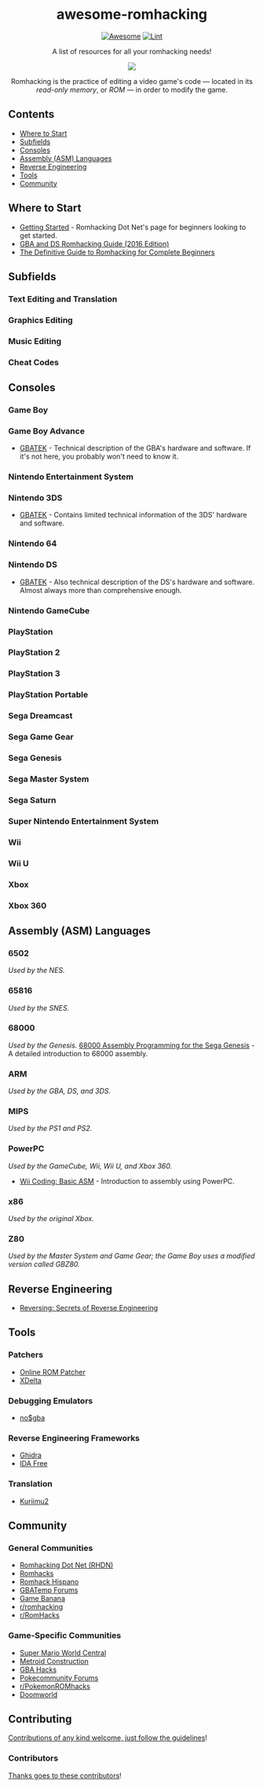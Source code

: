 <div align="center">

<!-- title -->

# awesome-romhacking
[![Awesome](https://awesome.re/badge.svg)](https://awesome.re)
[![Lint](https://github.com/btelwy/awesome-romhacking/actions/workflows/main.yml/badge.svg)](https://github.com/btelwy/awesome-romhacking/actions/workflows/main.yml)

<!-- subtitle -->

A list of resources for all your romhacking needs!

<!-- image -->

<a href="https://problemkaputt.de/gba-dev.htm" target="_blank" rel="noopener noreferrer">
  <img src="https://problemkaputt.de/gba-1024.gif"/>
</a>

<!-- description -->

Romhacking is the practice of editing a video game's code — located in its *read-only memory*, or *ROM* — in order to modify the game.

</div>

<!-- TOC -->

## Contents
* [Where to Start](#where-to-start)
* [Subfields](#subfields)
* [Consoles](#consoles)
* [Assembly (ASM) Languages](#assembly-asm-languages)
* [Reverse Engineering](#reverse-engineering)
* [Tools](#tools)
* [Community](#community)

<!-- CONTENT -->

## Where to Start
- [Getting Started](https://www.romhacking.net/start) - Romhacking Dot Net's page for beginners looking to get started.
- [GBA and DS Romhacking Guide (2016 Edition)](https://github.com/btelwy/awesome-romhacking/blob/main/Media/romhacking2016.pdf)
- [The Definitive Guide to Romhacking for Complete Beginners](https://github.com/btelwy/awesome-romhacking/blob/main/Media/The-Definitive-Guide-to-Rom-Hacking-for-Complete-Beginners.pdf)

## Subfields
### Text Editing and Translation
### Graphics Editing
### Music Editing
### Cheat Codes

## Consoles
### Game Boy
### Game Boy Advance
- [GBATEK](https://problemkaputt.de/gbatek.htm) - Technical description of the GBA's hardware and software. If it's not here, you probably won't need to know it.
### Nintendo Entertainment System
### Nintendo 3DS
- [GBATEK](https://problemkaputt.de/gbatek.htm) - Contains limited technical information of the 3DS' hardware and software.
### Nintendo 64
### Nintendo DS
- [GBATEK](https://problemkaputt.de/gbatek.htm) - Also technical description of the DS's hardware and software. Almost always more than comprehensive enough.
### Nintendo GameCube
### PlayStation
### PlayStation 2
### PlayStation 3
### PlayStation Portable
### Sega Dreamcast
### Sega Game Gear
### Sega Genesis
### Sega Master System
### Sega Saturn
### Super Nintendo Entertainment System
### Wii
### Wii U
### Xbox
### Xbox 360

## Assembly (ASM) Languages
### 6502
*Used by the NES.*
### 65816
*Used by the SNES.*
### 68000
*Used by the Genesis.*
[68000 Assembly Programming for the Sega Genesis](https://www.chibiakumas.com/68000/genesis.php) - A detailed introduction to 68000 assembly.
### ARM
*Used by the GBA, DS, and 3DS.*
### MIPS
*Used by the PS1 and PS2.*
### PowerPC
*Used by the GameCube, Wii, Wii U, and Xbox 360.*
- [Wii Coding: Basic ASM](https://www.wiicoding.info/basic-asm) - Introduction to assembly using PowerPC.
### x86
*Used by the original Xbox.*
### Z80
*Used by the Master System and Game Gear; the Game Boy uses a modified version called GBZ80.*

## Reverse Engineering
- [Reversing: Secrets of Reverse Engineering](https://github.com/btelwy/awesome-romhacking/blob/main/Media/Eldad%20Eilam%20-%20Reversing%20-%20Secrets%20of%20Reverse%20Engineering.pdf)

## Tools
### Patchers
- [Online ROM Patcher](https://www.marcrobledo.com/RomPatcher.js)
- [XDelta](https://www.romhacking.net/utilities/598)
### Debugging Emulators
- [no$gba](https://problemkaputt.de/gba-dev.htm)
### Reverse Engineering Frameworks
- [Ghidra](https://ghidra-sre.org)
- [IDA Free](https://hex-rays.com/ida-free)
### Translation
- [Kuriimu2](https://github.com/FanTranslatorsInternational/Kuriimu2)

## Community
### General Communities
- [Romhacking Dot Net (RHDN)](https://www.romhacking.net)
- [Romhacks](https://www.romhacks.org)
- [Romhack Hispano](https://www.romhackhispano.org)
- [GBATemp Forums](https://www.gbatemp.net)
- [Game Banana](https://www.gamebanana.com)
- [r/romhacking](https://www.reddit.com/r/romhacking)
- [r/RomHacks](https://www.reddit.com/r/RomHacks)
### Game-Specific Communities
- [Super Mario World Central](https://smwcentral.net)
- [Metroid Construction](https://metroidconstruction.com)
- [GBA Hacks](https://www.gbahacks.com)
- [Pokecommunity Forums](https://www.pokecommunity.com)
- [r/PokemonROMhacks](https://www.reddit.com/r/PokemonROMhacks)
- [Doomworld](https://www.doomworld.com)

<!-- END CONTENT -->

## Contributing
[Contributions of any kind welcome, just follow the guidelines](contributing.md)!
### Contributors
[Thanks goes to these contributors](https://github.com/btelwy/awesome-romhacking/graphs/contributors)!
